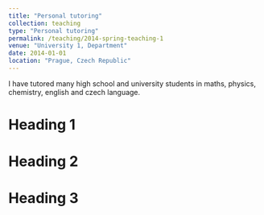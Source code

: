 ```yaml
---
title: "Personal tutoring"
collection: teaching
type: "Personal tutoring"
permalink: /teaching/2014-spring-teaching-1
venue: "University 1, Department"
date: 2014-01-01
location: "Prague, Czech Republic"
---
```


I have tutored many high school and university students in maths, physics, chemistry, english and czech language.

Heading 1
======

Heading 2
======

Heading 3
======